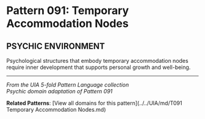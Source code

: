 # Pattern 091: Temporary Accommodation Nodes

## PSYCHIC ENVIRONMENT

Psychological structures that embody temporary accommodation nodes require inner development that supports personal growth and well-being.

---

*From the UIA 5-fold Pattern Language collection*  
*Psychic domain adaptation of Pattern 091*

**Related Patterns**: [View all domains for this pattern](../../UIA/md/T091 Temporary Accommodation Nodes.md)